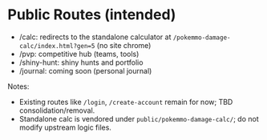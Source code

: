 # Public Routes (intended)

- /calc: redirects to the standalone calculator at `/pokemmo-damage-calc/index.html?gen=5` (no site chrome)
- /pvp: competitive hub (teams, tools)
- /shiny-hunt: shiny hunts and portfolio
- /journal: coming soon (personal journal)

Notes:
- Existing routes like `/login`, `/create-account` remain for now; TBD consolidation/removal.
- Standalone calc is vendored under `public/pokemmo-damage-calc/`; do not modify upstream logic files.




